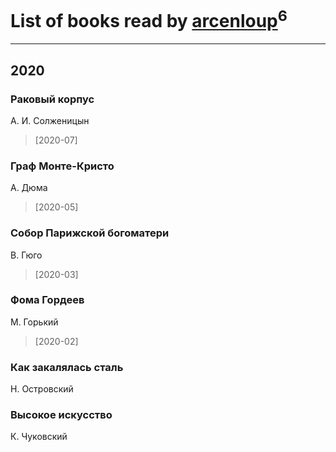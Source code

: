 # List of books read by [arcenloup](https://plus.google.com/u/0/116941085634604796026/)<sup>6</sup>
---

## 2020

### Раковый корпус
А. И. Солженицын
> [2020-07] 


### Граф Монте-Кристо
А. Дюма
> [2020-05] 


### Собор Парижской богоматери
В. Гюго
> [2020-03] 


### Фома Гордеев
М. Горький
> [2020-02] 


### Как закалялась сталь
Н. Островский


### Высокое искусство
К. Чуковский



